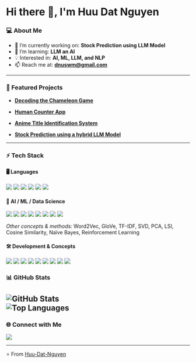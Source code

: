 # Hi there 👋, I'm Huu Dat Nguyen

### 💻 About Me
- 🔭 I’m currently working on: **Stock Prediction using LLM Model**
- 🌱 I’m learning: **LLM an AI**
- 💡 Interested in: **AI, ML, LLM, and NLP**
- 📫 Reach me at: **dnuswm@gmail.com**

---

### 🚀 Featured Projects
- [**Decoding the Chameleon Game**](https://github.com/Huu-Dat-Nguyen/EAAI_2025)  

- [**Human Counter App**](https://github.com/Huu-Dat-Nguyen/SeniorProject_HumanCounter)

- [**Anime Title Identification System**](https://github.com/Huu-Dat-Nguyen/Anime-Title-Identification-System)
 
- [**Stock Prediction using a hybrid LLM Model**]() 

---

### ⚡ Tech Stack

#### 🖥️ Languages
<p>
  <img src="https://img.shields.io/badge/Python-3776AB?style=flat&logo=python&logoColor=white" />
  <img src="https://img.shields.io/badge/Java-007396?style=flat&logo=java&logoColor=white" />
  <img src="https://img.shields.io/badge/C++-00599C?style=flat&logo=c%2B%2B&logoColor=white" />
  <img src="https://img.shields.io/badge/Dart-0175C2?style=flat&logo=dart&logoColor=white" />
  <img src="https://img.shields.io/badge/SQL-4479A1?style=flat&logo=postgresql&logoColor=white" />
  <img src="https://img.shields.io/badge/Haskell-5D4F85?style=flat&logo=haskell&logoColor=white" />
</p>

#### 🤖 AI / ML / Data Science
<p>
  <img src="https://img.shields.io/badge/PyTorch-EE4C2C?style=flat&logo=pytorch&logoColor=white" />
  <img src="https://img.shields.io/badge/TensorFlow-FF6F00?style=flat&logo=tensorflow&logoColor=white" />
  <img src="https://img.shields.io/badge/scikit--learn-F7931E?style=flat&logo=scikitlearn&logoColor=white" />
  <img src="https://img.shields.io/badge/OpenCV-5C3EE8?style=flat&logo=opencv&logoColor=white" />
  <img src="https://img.shields.io/badge/NLTK-85C63C?style=flat&logo=python&logoColor=white" />
  <img src="https://img.shields.io/badge/spaCy-09A3D5?style=flat&logo=python&logoColor=white" />
  <img src="https://img.shields.io/badge/Pandas-150458?style=flat&logo=pandas&logoColor=white" />
  <img src="https://img.shields.io/badge/NumPy-013243?style=flat&logo=numpy&logoColor=white" />
</p>

*Other concepts & methods:* Word2Vec, GloVe, TF-IDF, SVD, PCA, LSI, Cosine Similarity, Naïve Bayes, Reinforcement Learning

#### 🛠️ Development & Concepts
<p>
  <img src="https://img.shields.io/badge/Flutter-02569B?style=flat&logo=flutter&logoColor=white" />
  <img src="https://img.shields.io/badge/Kivy-000000?style=flat&logo=kivy&logoColor=white" />
  <img src="https://img.shields.io/badge/Buildozer-FFB000?style=flat&logo=python&logoColor=white" />
  <img src="https://img.shields.io/badge/Git-F05032?style=flat&logo=git&logoColor=white" />
  <img src="https://img.shields.io/badge/API%20Integration-005571?style=flat&logo=swagger&logoColor=white" />
  <img src="https://img.shields.io/badge/Algorithms-4CAF50?style=flat&logo=thealgorithms&logoColor=white" />
  <img src="https://img.shields.io/badge/Data%20Structures-008000?style=flat&logo=databricks&logoColor=white" />
  <img src="https://img.shields.io/badge/OOP-FF5722?style=flat&logo=c%2B%2B&logoColor=white" />
  <img src="https://img.shields.io/badge/Database%20Design-4479A1?style=flat&logo=mysql&logoColor=white" />
</p>

### 📊 GitHub Stats
![GitHub Stats](https://github-readme-stats.vercel.app/api?username=yourusername&show_icons=true&theme=radical)  
![Top Languages](https://github-readme-stats.vercel.app/api/top-langs/?username=yourusername&layout=compact&theme=radical)  
---

### 🌐 Connect with Me
<p>
  <a href="www.linkedin.com/in/nhd-2k3"><img src="https://img.shields.io/badge/LinkedIn-blue?style=flat&logo=linkedin" /></a>
</p>

---
⭐️ From [Huu-Dat-Nguyen](https://github.com/Huu-Dat-Nguyen)
